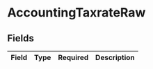 # AccountingTaxrateRaw


## Fields

| Field       | Type        | Required    | Description |
| ----------- | ----------- | ----------- | ----------- |